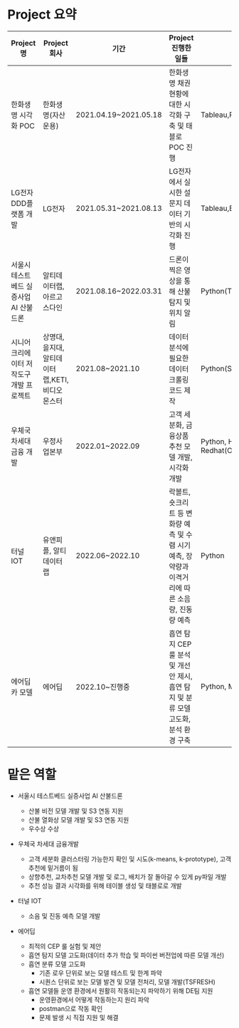 # Project 요약

|Project명|Project 회사|기간|Project 진행한 일들|사용 프로그램|
|---------|------------|---|------------------|------------|
|한화생명 시각화 POC|한화생명(자산운용)|2021.04.19~2021.05.18|한화생명 채권 현황에 대한 시각화 구축 및 태블로 POC 진행|Tableau,PostgreSQL|
|LG전자 DDD플랫폼 개발|LG전자|2021.05.31~2021.08.13|LG전자에서 실시한 설문지 데이터 기반의 시각화 진행|Tableau,Excel,Python|
|서울시 테스트베드 실증사업 AI 산불드론|알티데이터랩,아르고스다인|2021.08.16~2022.03.31|드론이 찍은 영상을 통해 산불 탐지 및 위치 알림|Python(Tensorflow,Pytorch)|
|시니어 크리에이터 저작도구 개발 프로젝트|상명대,을지대,알티데이터랩,KETI,비디오몬스터|2021.08~2021.10|데이터 분석에 필요한 데이터 크롤링 코드 제작|Python(Selenium,Beautifulsoup)|
|우체국 차세대 금융 개발|우정사업본부|2022.01~2022.09|고객 세분화, 금융상품 추천 모델 개발, 시각화 개발|Python, Hive, Redhat(OpenShift), Tableau|
|터널 IOT|유앤피플, 알티데이터랩|2022.06~2022.10|락볼트, 숏크리트 등 변화량 예측 및 수렴 시기 예측, 장약량과 이격거리에 따른 소음량, 진동량 예측|Python|
|에어딥 카 모델|에어딥|2022.10~진행중|흡연 탐지 CEP룰 분석 및 개선안 제시, 흡연 탐지 및 분류 모델 고도화, 분석 환경 구축|Python, MariaDB, Kubernetes|

# 맡은 역할
- 서울시 테스트베드 실증사업 AI 산불드론
  - 산불 비전 모델 개발 및 S3 연동 지원
  - 산불 열화상 모델 개발 및 S3 연동 지원
  - 우수상 수상

- 우체국 차세대 금융개발
  - 고객 세분화 클러스터링 가능한지 확인 및 시도(k-means, k-prototype), 고객 추천에 밑거름이 됨
  - 상향추천, 교차추천 모델 개발 및 로그, 배치가 잘 돌아갈 수 있게 py파일 개발
  - 추천 성능 결과 시각화를 위해 테이블 생성 및 태블로로 개발

- 터널 IOT
  - 소음 및 진동 예측 모델 개발

- 에어딥
  - 최적의 CEP 룰 실험 및 제안
  - 흡연 탐지 모델 고도화(데이터 추가 학습 및 파이썬 버전업에 따른 모델 개선)
  - 흡연 분류 모델 고도화
    - 기존 로우 단위로 보는 모델 테스트 및 한계 파악
    - 시퀀스 단위로 보는 모델 발견 및 모델 전처리, 모델 개발(TSFRESH)
  - 흡연 모델들 운영 환경에서 원활히 작동되는지 파악하기 위해 DE팀 지원
    - 운영환경에서 어떻게 작동하는지 원리 파악
    - postman으로 작동 확인
    - 문제 발생 시 직접 지원 및 해결

